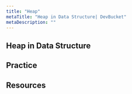 ```yaml
---
title: "Heap"
metaTitle: "Heap in Data Structure| DevBucket"
metaDescription: ""
---
```


## Heap in Data Structure

## Practice

## Resources
